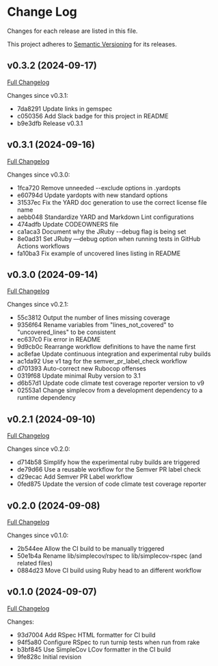 # Change Log

Changes for each release are listed in this file.

This project adheres to [Semantic Versioning](https://semver.org/) for its releases.

## v0.3.2 (2024-09-17)

[Full Changelog](https://github.com/main-branch/simplecov-rspec/compare/v0.3.1..v0.3.2)

Changes since v0.3.1:

* 7da8291 Update links in gemspec
* c050356 Add Slack badge for this project in README
* b9e3dfb Release v0.3.1

## v0.3.1 (2024-09-16)

[Full Changelog](https://github.com/main-branch/simplecov-rspec/compare/v0.3.0..v0.3.1)

Changes since v0.3.0:

* 1fca720 Remove unneeded --exclude options in .yardopts
* e60794d Update yardopts with new standard options
* 31537ec Fix the YARD doc generation to use the correct license file name
* aebb048 Standardize YARD and Markdown Lint configurations
* 474adfb Update CODEOWNERS file
* ca1aca3 Document why the JRuby --debug flag is being set
* 8e0ad31 Set JRuby —debug option when running tests in GitHub Actions workflows
* fa10ba3 Fix example of uncovered lines listing in README

## v0.3.0 (2024-09-14)

[Full Changelog](https://github.com/main-branch/simplecov-rspec/compare/v0.2.1..v0.3.0)

Changes since v0.2.1:

* 55c3812 Output the number of lines missing coverage
* 9356f64 Rename variables from "lines_not_covered" to "uncovered_lines" to be consistent
* ec637c0 Fix error in README
* 9d9cb0c Rearrange workflow definitions to have the name first
* ac8efae Update continuous integration and experimental ruby builds
* ac1da92 Use v1 tag for the semver_pr_label_check workflow
* d701393 Auto-correct new Rubocop offenses
* 0319f68 Update minimal Ruby version to 3.1
* d6b57d1 Update code climate test coverage reporter version to v9
* 02553a1 Change simplecov from a development dependency to a runtime dependency

## v0.2.1 (2024-09-10)

[Full Changelog](https://github.com/main-branch/simplecov-rspec/compare/v0.2.0..v0.2.1)

Changes since v0.2.0:

* d714b58 Simplify how the experimental ruby builds are triggered
* de79d66 Use a reusable workflow for the Semver PR label check
* d29ecac Add Semver PR Label workflow
* 0fed875 Update the version of code climate test coverage reporter

## v0.2.0 (2024-09-08)

[Full Changelog](https://github.com/main-branch/simplecov-rspec/compare/v0.1.0..v0.2.0)

Changes since v0.1.0:

* 2b544ee Allow the CI build to be manually triggered
* 50e1b4a Rename lib/simplecov/rspec to lib/simplecov-rspec (and related files)
* 0884d23 Move CI build using Ruby head to an different workflow

## v0.1.0 (2024-09-07)

[Full Changelog](https://github.com/main-branch/simplecov-rspec/compare/9fe828c..v0.1.0)

Changes:

* 93d7004 Add RSpec HTML formatter for CI build
* 94f5a80 Configure RSpec to run turnip tests when run from rake
* b3bf845 Use SimpleCov LCov formatter in the CI build
* 9fe828c Initial revision
